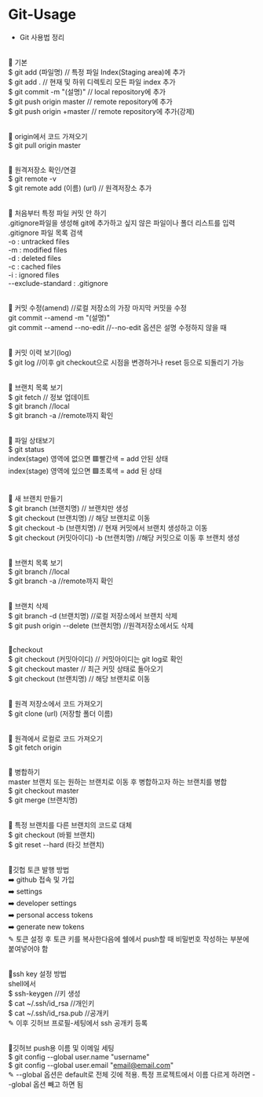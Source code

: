 # Git-Usage
* Git 사용법 정리
<br><br>

📍 기본
<br>$ git add (파일명)     // 특정 파일 Index(Staging area)에 추가
<br>$ git add . 			 // 현재 및 하위 디렉토리 모든 파일 index 추가
<br>$ git commit -m "(설명)"	// local repository에 추가
<br>$ git push origin master // remote repository에 추가
<br>$ git push origin +master  // remote repository에 추가(강제)
<br><br>

📍 origin에서 코드 가져오기
<br>$ git pull origin master
<br><br>

📍 원격저장소 확인/연결
<br>$ git remote -v
<br>$ git remote add (이름) (url) // 원격저장소 추가
<br><br>

📍 처음부터 특정 파일 커밋 안 하기
<br>.gitignore파일을 생성해 git에 추가하고 싶지 않은 파일이나 폴더 리스트를 입력
<br>.gitignore 파일 목록 검색
<br>-o : untracked files
<br>-m : modified files
<br>-d : deleted files
<br>-c : cached files
<br>-i : ignored files
<br>--exclude-standard : .gitignore
<br><br>

📍 커밋 수정(amend)     //로컬 저장소의 가장 마지막 커밋을 수정
<br>git commit --amend -m "(설명)"
<br>git commit --amend --no-edit //--no-edit 옵션은 설명 수정하지 않을 때
<br><br>

📍 커밋 이력 보기(log)
<br>$ git log     //이후 git checkout으로 시점을 변경하거나 reset 등으로 되돌리기 가능
<br><br>

📍 브랜치 목록 보기
<br>$ git fetch		  // 정보 업데이트
<br>$ git branch  	  //local
<br>$ git branch -a   //remote까지 확인
<br><br>

📍 파일 상태보기
<br>$ git status
<br>index(stage) 영역에 없으면 🟥빨간색 = add 안된 상태
<br>index(stage) 영역에 있으면 🟩초록색 = add 된 상태
<br><br>

📍 새 브랜치 만들기
<br>$ git branch (브랜치명) 	   			   // 브랜치만 생성
<br>$ git checkout (브랜치명)    			   // 해당 브랜치로 이동
<br>$ git checkout -b (브랜치명) 			   // 현재 커밋에서 브랜치 생성하고 이동
<br>$ git checkout (커밋아이디) -b (브랜치명)   //해당 커밋으로 이동 후 브랜치 생성
<br><br>

📍 브랜치 목록 보기
<br>$ git branch    //local
<br>$ git branch -a //remote까지 확인
<br><br>

📍 브랜치 삭제
<br>$ git branch -d (브랜치명) 			   //로컬 저장소에서 브랜치 삭제
<br>$ git push origin --delete (브랜치명)    //원격저장소에서도 삭제
<br><br>

📍checkout
<br>$ git checkout (커밋아이디)  // 커밋아이디는 git log로 확인
<br>$ git checkout master	  // 최근 커밋 상태로 돌아오기
<br>$ git checkout (브랜치명)   // 해당 브랜치로 이동
<br><br>

📍 원격 저장소에서 코드 가져오기
<br>$ git clone (url) (저장할 폴더 이름)
<br><br>

📍 원격에서 로컬로 코드 가져오기
<br>$ git fetch origin
<br><br>

📍 병합하기
<br>master 브랜치 또는 원하는 브랜치로 이동 후 병합하고자 하는 브랜치를 병합
<br>$ git checkout master
<br>$ git merge (브랜치명)
<br><br>

📍 특정 브랜치를 다른 브랜치의 코드로 대체
<br>$ git checkout (바뀔 브랜치)
<br>$ git reset --hard (타깃 브랜치)
<br><br>

📍깃헙 토큰 발행 방법
<br>➡️ github 접속 및 가입
<br>➡️ settings 
<br>➡️ developer settings 
<br>➡️ personal access tokens 
<br>➡️ generate new tokens
<br>✎ 토큰 설정 후 토큰 키를 복사한다음에 쉘에서 push할 때 비밀번호 작성하는 부분에 붙여넣어야 함
<br><br>

📍ssh key 설정 방법
<br>shell에서 
<br>$ ssh-keygen            //키 생성
<br>$ cat ~/.ssh/id_rsa     //개인키
<br>$ cat ~/.ssh/id_rsa.pub //공개키
<br>✎ 이후 깃허브 프로필-세팅에서 ssh 공개키 등록
<br><br>

📍깃허브 push용 이름 및 이메일 세팅
<br>$ git config --global user.name "username"
<br>$ git config --global user.email "email@email.com"
<br>✎ --global 옵션은 default로 전체 깃에 적용. 특정 프로젝트에서 이름 다르게 하려면 --global 옵션 빼고 하면 됨

